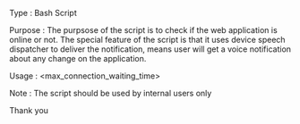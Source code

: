 Type : Bash Script

Purpose : The purpsose of the script is to check if the web application is online or not. The special feature of the script is that it uses device speech dispatcher to deliver the notification, means user will get a voice notification about any change on the application. 

Usage : <scriptname> <siteurl> <sleeptime> <max_connection_waiting_time>

Note : The script should be used by internal users only

Thank you

